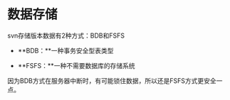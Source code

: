 # 数据存储

svn存储版本数据有2种方式：BDB和FSFS

- **BDB：**一种事务安全型表类型

- **FSFS：**一种不需要数据库的存储系统

因为BDB方式在服务器中断时，有可能锁住数据，所以还是FSFS方式更安全一点。